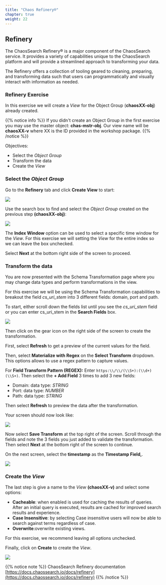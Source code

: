 ```yaml
---
title: "Chaos Refinery®"
chapter: true
weight: 22
---
```


## Refinery

The ChaosSearch Refinery® is a major component of the ChaosSearch service. It provides a variety of capabilities unique to the ChaosSearch platform and will provide a streamlined approach to transforming your data.

The Refinery offers a collection of tooling geared to cleaning, preparing, and transforming data such that users can programmatically and visually interact with information as needed. 

### Refinery Exercise

In this exercise we will create a *View* for the Object Group (**chaosXX-obj**) already created. 

{{% notice info %}}
If you didn't create an Object Group in the first exercise you may use the master object: **chas-mstr-obj**. Our view name will be **chaosXX-v** where XX is the ID provided in the workshop package.
{{% /notice %}}

Objectives:

- Select the *Object Group* 
- Transform the data
- Create the *View*

### Select the *Object Group*

Go to the **Refinery** tab and click **Create View** to start:

![](/images/preparing/createview.jpg)

Use the search box to find and select the *Object Group* created on the previous step **(chaosXX-obj)**:

![](/images/preparing/selectobjectgroup.jpg)

The **Index Window** option can be used to select a specific time window for the *View*. For this exercise we will setting the *View* for the entire index so we can leave the box unchecked.

Select **Next** at the bottom right side of the screen to proceed.

### Transform the data

You are now presented with the Schema Transformation page where you may change data types and perform transformations in the view. 

For this exercise we will be using the Schema Transformation capabilities to breakout the field *cs\_uri\_stem* into 3 different fields: domain, port and path. 

To start, either scroll down the fields list until you see the *cs\_uri\_stem* field or you can enter cs\_uri\_stem in the **Search Fields** box.

![](/images/preparing/selectfield.jpg)

Then click on the gear icon on the right side of the screen to create the transformation.

First, select **Refresh** to get a preview of the current values for the field.

Then, select **Materialize with Regex** on the **Select Transform** dropdown. This options allows to use a regex pattern to capture values.

For **Field Transform Pattern (REGEX):** Enter `https:\\/\\/(\\S+):(\\d+)(\\S+)`. Then select the **+ Add Field** 3 times to add 3 new fields:

- Domain: data type: *STRING*
- Port: data type: *NUMBER*
- Path: data type: *STRING*

Then select **Refresh** to preview the data after the transformation.


Your screen should now look like:

![](/images/preparing/createtransformation.jpg)

Now select **Save Transform** at the top right of the screen. Scroll through the fields and note the 3 fields you just added to validate the transformation. Then select **Next** at the bottom right of the screen to continue.

On the next screen, select the **timestamp** as the **Timestamp Field,**.

![](/images/preparing/savetransform.jpg)

### Create the *View*

The last step is give a name to the *View* **(chaosXX-v)** and select some options:  

- **Cacheable**: when enabled is used for caching the results of queries. After an initial query is executed, results are cached for improved search results and experience. 
- **Case Insensitive**: by selecting Case insensitive users will now be able to search against terms regardless of case.
- **Overwrite**:overwrite existing views.

For this exercise, we recommend leaving all options unchecked.

Finally, click on **Create** to create the *View*.

![](/images/preparing/createviewfinal.jpg)





{{% notice note %}}
ChaosSearch Refinery documentation [https://docs.chaossearch.io/docs/refinery](https://docs.chaossearch.io/docs/refinery)
{{% /notice %}}